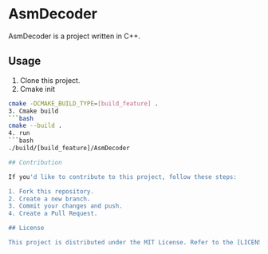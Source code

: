 # AsmDecoder

AsmDecoder is a project written in C++.

## Usage

1. Clone this project.
2. Cmake init
```bash 
cmake -DCMAKE_BUILD_TYPE=[build_feature] .
3. Cmake build
```bash 
cmake --build .
4. run 
```bash 
./build/[build_feature]/AsmDecoder

## Contribution

If you'd like to contribute to this project, follow these steps:

1. Fork this repository.
2. Create a new branch.
3. Commit your changes and push.
4. Create a Pull Request.

## License

This project is distributed under the MIT License. Refer to the [LICENSE](./LICENSE) file for more details.
